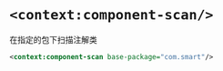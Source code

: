 # `<context:component-scan/>`

在指定的包下扫描注解类

```xml
<context:component-scan base-package="com.smart"/>
```